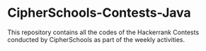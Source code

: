 # CipherSchools-Contests-Java

This repository contains all the codes of the Hackerrank Contests conducted by CipherSchools as part of the weekly activities.
